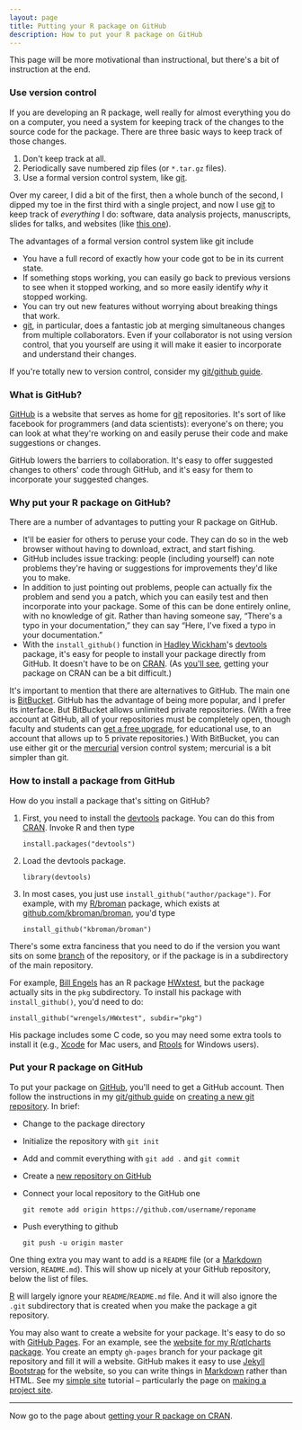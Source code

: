 ```yaml
---
layout: page
title: Putting your R package on GitHub
description: How to put your R package on GitHub
---
```


This page will be more motivational than instructional, but there's
a bit of instruction at the end.

### Use version control

If you are developing an R package, well really for almost everything you
do on a computer, you need a system for keeping track of the changes
to the source code for the package.  There are three basic ways to
keep track of those changes.

1. Don't keep track at all.
2. Periodically save numbered zip files (or `*.tar.gz` files).
3. Use a formal version control system, like [git](http://git-scm.com).

Over my career, I did a bit of the first, then a whole bunch of the
second, I dipped my toe in the first third with a single project, and
now I use [git](http://git-scm.com) to keep track of _everything_ I
do: software, data analysis projects, manuscripts, slides for talks,
and websites (like [this one](http://github.com/kbroman/pkg_primer)).

The advantages of a formal version control system like git include

- You have a full record of exactly how your code got to be in its
  current state.
- If something stops working, you can easily go back to previous
  versions to see when it stopped working, and so more easily identify
  _why_ it stopped working.
- You can try out new features without worrying about breaking things
  that work.
- [git](http://git-scm.com), in particular, does a fantastic job at
  merging simultaneous changes from multiple collaborators. Even if
  your collaborator is not using version control, that you yourself
  are using it will make it easier to incorporate and understand their
  changes.

If you're totally new to version control, consider my
[git/github guide](http://kbroman.org/github_tutorial).


### What is GitHub?

[GitHub](http://github.com) is a website that serves as home for
[git](http://git-scm.com) repositories. It's sort of like facebook for
programmers (and data scientists): everyone's on there; you can look
at what they're working on and easily peruse their code and make
suggestions or changes.

GitHub lowers the barriers to collaboration. It's easy to offer
suggested changes to others' code through GitHub, and it's easy for
them to incorporate your suggested changes.

### Why put your R package on GitHub?

There are a number of advantages to putting your R package on GitHub.

- It'll be easier for others to peruse your code. They can do so in
  the web browser without having to download, extract, and start
  fishing.
- GitHub includes issue tracking: people (including yourself) can note
  problems they're having or suggestions for improvements they'd like
  you to make.
- In addition to just pointing out problems, people can actually fix
  the problem and send you a patch, which you can easily test and then
  incorporate into your package. Some of this can be done entirely
  online, with no knowledge of git. Rather than having someone say,
  &ldquo;There's a typo in your documentation,&rdquo; they can say
  &ldquo;Here, I've fixed a typo in your documentation.&rdquo;
- With the `install_github()` function in
  [Hadley Wickham](http://had.co.nz/)'s
  [devtools](https://github.com/hadley/devtools) package, it's easy
  for people to install your package directly from GitHub. It doesn't
  have to be on [CRAN](http://cran.r-project.org). (As
  [you'll see](cran.html), getting your package on CRAN can be a bit
  difficult.)

It's important to mention that there are alternatives to GitHub. The
main one is [BitBucket](http://bitbucket.org). GitHub has the
advantage of being more popular, and I prefer its interface. But
BitBucket allows unlimited private repositories. (With a free account
at GitHub, all of your repositories must be completely open, though
faculty and students can
[get a free upgrade](http://education.github.com), for educational
use, to an account that allows up to 5 private repositories.) With
BitBucket, you can use either git or the
[mercurial](http://mercurial.selenic.com/) version control system;
mercurial is a bit simpler than git.

### How to install a package from GitHub

How do you install a package that's sitting on GitHub?

1. First, you need to install the
   [devtools](https://github.com/hadley/devtools) package. You can do
   this from [CRAN](http://cran.r-project.org). Invoke R and then type

       install.packages("devtools")

2. Load the devtools package.

       library(devtools)

3. In most cases, you just use `install_github("author/package")`.
   For example, with my [R/broman](https://github.com/kbroman/broman)
   package, which exists at
   [github.com/kbroman/broman](https://github.com/kbroman/broman),
   you'd type

       install_github("kbroman/broman")

There's some extra fanciness that you need to do if the version you
want sits on some
[branch](http://kbroman.org/github_tutorial/pages/branching.html) of
the repository, or if the package is in a subdirectory of the main
repository.

For example, [Bill Engels](http://genetics.wisc.edu/Engels.htm) has an R package
[HWxtest](https://github.com/wrengels/HWxtest), but the package
actually sits in the `pkg` subdirectory. To install his package with
`install_github()`, you'd need to do:

    install_github("wrengels/HWxtest", subdir="pkg")

His package includes some C code, so you may need some extra tools to
install it (e.g.,
[Xcode](https://developer.apple.com/xcode/downloads/) for Mac users,
and [Rtools](http://cran.us.r-project.org/bin/windows/Rtools/) for
Windows users).

### Put your R package on GitHub

To put your package on [GitHub](http://github.com), you'll need to get
a GitHub account. Then follow the instructions in my
[git/github guide](http://kbroman.org) on
[creating a new git repository](http://kbroman.org/github_tutorial/pages/init.html).
In brief:

- Change to the package directory
- Initialize the repository with `git init`
- Add and commit everything with `git add .` and `git commit`
- Create a [new repository on GitHub](https://github.com/new)
- Connect your local repository to the GitHub one

      git remote add origin https://github.com/username/reponame

- Push everything to github

      git push -u origin master

One thing extra you may want to add is a `README` file (or a
[Markdown](https://help.github.com/articles/markdown-basics) version,
`README.md`). This will show up nicely at your GitHub repository, below
the list of files.

[R](http://r-project.org) will largely ignore your
`README`/`README.md` file. And it will also ignore the `.git`
subdirectory that is created when you make the package a git
repository.

You may also want to create a website for your package. It's easy to
do so with [GitHub Pages](https://pages.github.com/). For an example,
see the
[website for my R/qtlcharts package](http://kbroman.org/qtlcharts).
You create an empty `gh-pages` branch for your package git repository
and fill it will a website. GitHub makes it easy to use
[Jekyll Bootstrap](http://jekyllbootstrap.com/) for the website, so
you can write things in
[Markdown](http://daringfireball.net/projects/markdown/) rather than
HTML. See my [simple site](http://kbroman.org/simple_site) tutorial
&ndash; particularly the page on
[making a project site](http://kbroman.org/simple_site/pages/project_site.html).


---

Now go to the page about [getting your R package on CRAN](cran.html).
